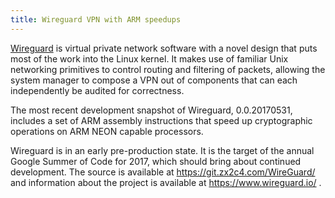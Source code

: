 ```yaml
---
title: Wireguard VPN with ARM speedups
---
```


[Wireguard] is virtual private network software with a novel
design that puts most of the work into the Linux kernel.
It makes use of familiar Unix networking primitives to
control routing and filtering of packets, allowing the
system manager to compose a VPN out of components that can
each independently be audited for correctness.

[Wireguard]:https://www.wireguard.io

The most recent development snapshot of Wireguard, 0.0.20170531,
includes a set of ARM assembly instructions that speed up
cryptographic operations on ARM NEON capable processors.

Wireguard is in an early pre-production state. It is the
target of the annual Google Summer of Code for 2017, which
should bring about continued development. 
The source is available at https://git.zx2c4.com/WireGuard/ and
information about the project is available at https://www.wireguard.io/ .

